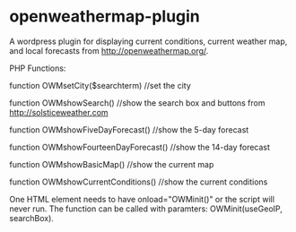 openweathermap-plugin
=====================

A wordpress plugin for displaying current conditions, current weather map, and local forecasts from http://openweathermap.org/.

PHP Functions:

function OWMsetCity($searchterm) //set the city

function OWMshowSearch() //show the search box and buttons from http://solsticeweather.com

function OWMshowFiveDayForecast() //show the 5-day forecast

function OWMshowFourteenDayForecast() //show the 14-day forecast

function OWMshowBasicMap() //show the current map

function OWMshowCurrentConditions() //show the current conditions


One HTML element needs to have onload="OWMinit()" or the script will never run.  The function can be called with paramters: OWMinit(useGeoIP, searchBox).
